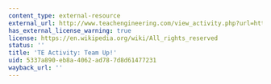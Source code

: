 ```yaml
---
content_type: external-resource
external_url: http://www.teachengineering.com/view_activity.php?url=http://www.teachengineering.com/collection/cub_/activities/cub_mechanics/cub_mechanics_lesson07_activity2.xml
has_external_license_warning: true
license: https://en.wikipedia.org/wiki/All_rights_reserved
status: ''
title: 'TE Activity: Team Up!'
uid: 5337a890-eb8a-4062-ad78-7d8d61477231
wayback_url: ''
---
```

